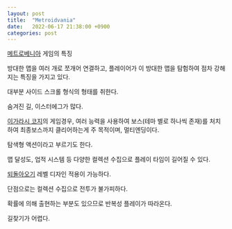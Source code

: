 ```yaml
---
layout: post
title:  "Metroidvania"
date:   2022-06-17 21:38:00 +0900
categories: post
---
```



[메트로베니아][1] 게임의 특징

방대한 맵을 여러 개로 쪼개어 연결하고, 플레이어가 이 방대한 맵을 탐험하여 점차 강해지는 특징을 가지고 있다.

대부분 사이드 스크롤 형식의 형태를 취한다.

숨겨진 길, 이스터에그가 많다.

[이가라시 코지][3]의 게임경우, 여러 능력을 사용하여 보스(테마 별로 하나씩 존재)를 처치하여 최종보스까지 클리어하는게 주 목적이며, 멀티엔딩이다.

탐색형 액션이라고 부르기도 한다.

맵 달성도, 업적 시스템 등 다양한 컬렉션 수집으로 플레이 타임이 길어질 수 있다.

[되돌아오기][2] 레벨 디자인 적용이 가능하다.

단점으로는 컬렉션 수집으로 전투가 불가피하다.

확률에 의해 출현하는 부분도 있으므로 반복성 플레이가 따라온다.

길찾기가 어렵다.



[1]: https://ko.wikipedia.org/wiki/%EB%A9%94%ED%8A%B8%EB%A1%9C%EC%9D%B4%EB%93%9C%EB%B0%B0%EB%8B%88%EC%95%84

[2]: https://namu.wiki/w/%EB%90%98%EB%8F%8C%EC%95%84%EC%98%A4%EA%B8%B0

[3]: https://ko.wikipedia.org/wiki/%EC%9D%B4%EA%B0%80%EB%9D%BC%EC%8B%9C_%EC%BD%94%EC%A7%80